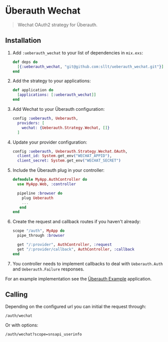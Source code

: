 # Überauth Wechat

> Wechat OAuth2 strategy for Überauth.

## Installation

1. Add `:ueberauth_wechat` to your list of dependencies in `mix.exs`:

    ```elixir
    def deps do
      [{:ueberauth_wechat, "git@github.com:sllt/ueberauth_wechat.git"}]
    end
    ```

1. Add the strategy to your applications:

    ```elixir
    def application do
      [applications: [:ueberauth_wechat]]
    end
    ```

1. Add Wechat to your Überauth configuration:

    ```elixir
    config :ueberauth, Ueberauth,
      providers: [
        wechat: {Ueberauth.Strategy.Wechat, []}
      ]
    ```

1.  Update your provider configuration:

    ```elixir
    config :ueberauth, Ueberauth.Strategy.Wechat.OAuth,
      client_id: System.get_env("WECHAT_APPID"),
      client_secret: System.get_env("WECHAT_SECRET")
    ```

1.  Include the Überauth plug in your controller:

    ```elixir
    defmodule MyApp.AuthController do
      use MyApp.Web, :controller

      pipeline :browser do
        plug Ueberauth
        ...
       end
    end
    ```

1.  Create the request and callback routes if you haven't already:

    ```elixir
    scope "/auth", MyApp do
      pipe_through :browser

      get "/:provider", AuthController, :request
      get "/:provider/callback", AuthController, :callback
    end
    ```

1. You controller needs to implement callbacks to deal with `Ueberauth.Auth` and `Ueberauth.Failure` responses.

For an example implementation see the [Überauth Example](https://github.com/ueberauth/ueberauth_example) application.

## Calling

Depending on the configured url you can initial the request through:

    /auth/wechat

Or with options:

    /auth/wechat?scope=snsapi_userinfo

